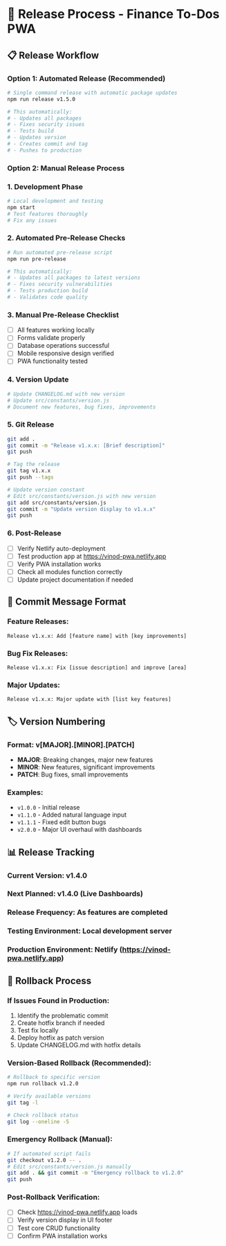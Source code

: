 # 🚀 Release Process - Finance To-Dos PWA

## 📋 Release Workflow

### **Option 1: Automated Release (Recommended)**
```bash
# Single command release with automatic package updates
npm run release v1.5.0

# This automatically:
# - Updates all packages
# - Fixes security issues
# - Tests build
# - Updates version
# - Creates commit and tag
# - Pushes to production
```

### **Option 2: Manual Release Process**

### 1. **Development Phase**
```bash
# Local development and testing
npm start
# Test features thoroughly
# Fix any issues
```

### 2. **Automated Pre-Release Checks**
```bash
# Run automated pre-release script
npm run pre-release

# This automatically:
# - Updates all packages to latest versions
# - Fixes security vulnerabilities
# - Tests production build
# - Validates code quality
```

### 3. **Manual Pre-Release Checklist**
- [ ] All features working locally
- [ ] Forms validate properly
- [ ] Database operations successful
- [ ] Mobile responsive design verified
- [ ] PWA functionality tested

### 4. **Version Update**
```bash
# Update CHANGELOG.md with new version
# Update src/constants/version.js
# Document new features, bug fixes, improvements
```

### 5. **Git Release**
```bash
git add .
git commit -m "Release v1.x.x: [Brief description]"
git push

# Tag the release
git tag v1.x.x
git push --tags

# Update version constant
# Edit src/constants/version.js with new version
git add src/constants/version.js
git commit -m "Update version display to v1.x.x"
git push
```

### 6. **Post-Release**
- [ ] Verify Netlify auto-deployment
- [ ] Test production app at https://vinod-pwa.netlify.app
- [ ] Verify PWA installation works
- [ ] Check all modules function correctly
- [ ] Update project documentation if needed

## 📝 Commit Message Format

### **Feature Releases:**
```
Release v1.x.x: Add [feature name] with [key improvements]
```

### **Bug Fix Releases:**
```
Release v1.x.x: Fix [issue description] and improve [area]
```

### **Major Updates:**
```
Release v1.x.x: Major update with [list key features]
```

## 🏷️ Version Numbering

### **Format: v[MAJOR].[MINOR].[PATCH]**

- **MAJOR**: Breaking changes, major new features
- **MINOR**: New features, significant improvements
- **PATCH**: Bug fixes, small improvements

### **Examples:**
- `v1.0.0` - Initial release
- `v1.1.0` - Added natural language input
- `v1.1.1` - Fixed edit button bugs
- `v2.0.0` - Major UI overhaul with dashboards

## 📊 Release Tracking

### **Current Version:** v1.4.0
### **Next Planned:** v1.4.0 (Live Dashboards)
### **Release Frequency:** As features are completed
### **Testing Environment:** Local development server
### **Production Environment:** Netlify (https://vinod-pwa.netlify.app)

## 🔄 Rollback Process

### **If Issues Found in Production:**
1. Identify the problematic commit
2. Create hotfix branch if needed
3. Test fix locally
4. Deploy hotfix as patch version
5. Update CHANGELOG.md with hotfix details

### **Version-Based Rollback (Recommended):**
```bash
# Rollback to specific version
npm run rollback v1.2.0

# Verify available versions
git tag -l

# Check rollback status
git log --oneline -5
```

### **Emergency Rollback (Manual):**
```bash
# If automated script fails
git checkout v1.2.0 -- .
# Edit src/constants/version.js manually
git add . && git commit -m "Emergency rollback to v1.2.0"
git push
```

### **Post-Rollback Verification:**
- [ ] Check https://vinod-pwa.netlify.app loads
- [ ] Verify version display in UI footer
- [ ] Test core CRUD functionality
- [ ] Confirm PWA installation works